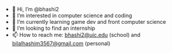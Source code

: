 - 👋 Hi, I’m @bhashi2
- 👀 I’m interested in computer science and coding
- 🌱 I’m currently learning game dev and front computer science
- 💞️ I’m looking to find an internship
- 📫 How to reach me: bhashi2@uic.edu (school) and bilalhashim3567@gmail.com (personal)

<!---
bhashi2/bhashi2 is a ✨ special ✨ repository because its `README.md` (this file) appears on your GitHub profile.
You can click the Preview link to take a look at your changes.
--->
